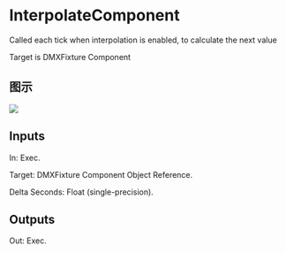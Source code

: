 # InterpolateComponent

Called each tick when interpolation is enabled, to calculate the next value

Target is DMXFixture Component

## 图示

![]($-20221218-18443125.png)

## Inputs

In: Exec.

Target: DMXFixture Component Object Reference.

Delta Seconds: Float (single-precision).  

## Outputs

Out: Exec.

